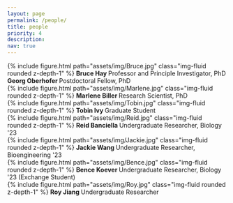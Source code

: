 ```yaml
---
layout: page
permalink: /people/
title: people
priority: 4
description:
nav: true
---
```


<div class="row">
  <div class="col">
    {% include figure.html path="assets/img/Bruce.jpg" class="img-fluid rounded z-depth-1" %}
    <strong>
      Bruce Hay
    </strong>
    Professor and Principle Investigator, PhD
  </div>
  <div class="col">
    <strong>
      Georg Oberhofer
    </strong>
    Postdoctoral Fellow, PhD
  </div>
  <div class="col">
    {% include figure.html path="assets/img/Marlene.jpg" class="img-fluid rounded z-depth-1" %}
    <strong>
      Marlene Biller
    </strong>
    Research Scientist, PhD
  </div>
  <div class="w-100"></div>
  <div class="col">
    {% include figure.html path="assets/img/Tobin.jpg" class="img-fluid rounded z-depth-1" %}
    <strong>
      Tobin Ivy
    </strong>
    Graduate Student
  </div>
  <div class="col">
    {% include figure.html path="assets/img/Reid.jpg" class="img-fluid rounded z-depth-1" %}
    <strong>
      Reid Banciella
    </strong>
    Undergraduate Researcher, Biology '23
  </div>
  <div class="col">
    {% include figure.html path="assets/img/Jackie.jpg" class="img-fluid rounded z-depth-1" %}
    <strong>
      Jackie Wang
    </strong>
    Undergraduate Researcher, Bioengineering '23
  </div>
  <div class="w-100"></div>
  <div class="col">
    {% include figure.html path="assets/img/Bence.jpg" class="img-fluid rounded z-depth-1" %}
    <strong>
      Bence Koever
    </strong>
    Undergraduate Researcher, Biology '23 (Exchange Student)
  </div>
  <div class="col">
    {% include figure.html path="assets/img/Roy.jpg" class="img-fluid rounded z-depth-1" %}
    <strong>
      Roy Jiang
    </strong>
    Undergraduate Researcher
  </div>
</div>
